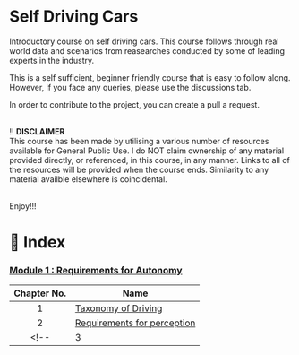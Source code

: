 # Self Driving Cars

Introductory course on self driving cars. This course follows through real world data and scenarios from reasearches conducted by some of leading experts in the industry. 

This is a self sufficient, beginner friendly course that is easy to follow along. However, if you face any queries, please use the discussions tab.

In order to contribute to the project, you can create a pull a request.
<br>
<br>

‼️ **DISCLAIMER**<br>
This course has been made by utilising a various number of resources available for General Public Use. I do NOT claim ownership of any material provided directly, or referenced, in this course, in any manner. Links to all of the resources will be provided when the course ends. Similarity to any material availble elsewhere is coincidental.
<br>
<br>

Enjoy!!!

# 💢 Index
### [Module 1 : Requirements for Autonomy](#-module-1--taxonomy-of-driving)
|  Chapter No. | Name      |
|:-----:|---------------|
|  1  | [Taxonomy of Driving]() |
|  2  | [Requirements for perception]() |
<!-- |  3  | [Driving decisions and actions]() | -->

<br>

<!-- ### [Module 2 : Self Driving Hardware and Software Architectures]()
|  Chapter No. | Name      |
|:-----:|---------------|
|  1  | [Sensors and computing hardware]() |
|  2  | [Hardware configuration design]() |
|  3  | [Software architecture]() |
|  4  | [Environment representation]() | -->

<br>
